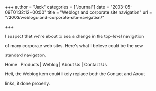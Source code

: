 +++
author = "Jack"
categories = ["Journal"]
date = "2003-05-09T01:32:12+00:00"
title = "Weblogs and corporate site navigation"
url = "/2003/weblogs-and-corporate-site-navigation/"

+++

I suspect that we're about to see a change in the top-level navigation
  

  
of many corporate web sites. Here's what I believe could be the new
  

  
standard navigation.
  


Home | Products | Weblog | About Us | Contact Us
  
</p> 

Hell, the Weblog item could likely replace both the Contact and About
  

  
links, if done properly.</p>